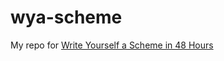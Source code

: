 # wya-scheme
My repo for [Write Yourself a Scheme in 48 Hours](https://en.wikibooks.org/wiki/Write_Yourself_a_Scheme_in_48_Hours)

